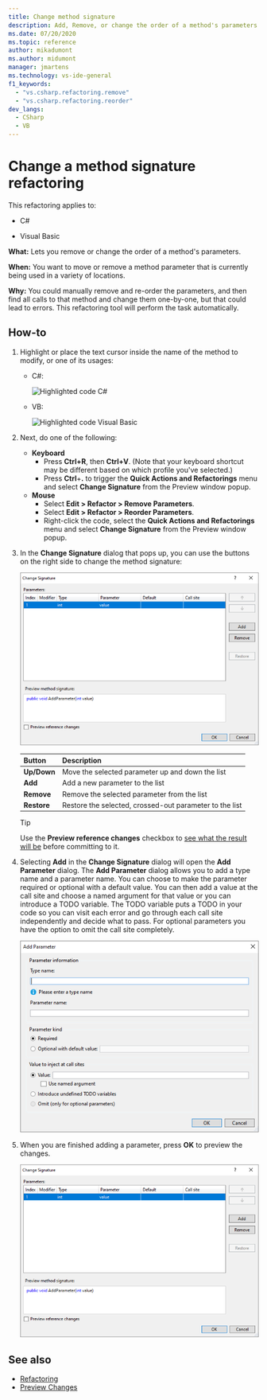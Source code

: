 ```yaml
---
title: Change method signature
description: Add, Remove, or change the order of a method's parameters. Right-click the method, select Quick Actions and Refactorings, and select Change Signature.
ms.date: 07/20/2020
ms.topic: reference
author: mikadumont
ms.author: midumont
manager: jmartens
ms.technology: vs-ide-general
f1_keywords:
  - "vs.csharp.refactoring.remove"
  - "vs.csharp.refactoring.reorder"
dev_langs:
  - CSharp
  - VB
---
```

# Change a method signature refactoring


This refactoring applies to:

- C#

- Visual Basic

**What:** Lets you remove or change the order of a method's parameters.

**When:** You want to move or remove a method parameter that is currently being used in a variety of locations.

**Why:** You could manually remove and re-order the parameters, and then find all calls to that method and change them one-by-one, but that could lead to errors.  This refactoring tool will perform the task automatically.

## How-to

1. Highlight or place the text cursor inside the name of the method to modify, or one of its usages:

   - C#:

       ![Highlighted code C#](media/changesignature-highlight-cs.png)

   - VB:

       ![Highlighted code Visual Basic](media/changesignature-highlight-vb.png)

2. Next, do one of the following:

   - **Keyboard**
      - Press **Ctrl+R**, then **Ctrl+V**.  (Note that your keyboard shortcut may be different based on which profile you've selected.)
      - Press **Ctrl**+**.** to trigger the **Quick Actions and Refactorings** menu and select **Change Signature** from the Preview window popup.
   - **Mouse**
      - Select **Edit > Refactor > Remove Parameters**.
      - Select **Edit > Refactor > Reorder Parameters**.
      - Right-click the code, select the **Quick Actions and Refactorings** menu and select **Change Signature** from the Preview window popup.

3. In the **Change Signature** dialog that pops up, you can use the buttons on the right side to change the method signature:

   ![Change Signature dialog](media/change-signature.png)

   | Button | Description
   | ------ | ---
   | **Up/Down** | Move the selected parameter up and down the list
   | **Add** | Add a new parameter to the list
   | **Remove** | Remove the selected parameter from the list
   | **Restore** | Restore the selected, crossed-out parameter to the list

   > [!TIP]
   > Use the **Preview reference changes** checkbox to [see what the result will be](../../ide/preview-changes.md) before committing to it.

4. Selecting **Add** in the **Change Signature** dialog will open the **Add Parameter** dialog. The **Add Parameter** dialog allows you to add a type name and a parameter name. You can choose to make the parameter required or optional with a default value. You can then add a value at the call site and choose a named argument for that value or you can introduce a TODO variable. The TODO variable puts a TODO in your code so you can visit each error and go through each call site independently and decide what to pass. For optional parameters you have the option to omit the call site completely.

    ![Add Parameter dialog - C#](media/add-parameter-dialog.png)

5. When you are finished adding a parameter, press **OK** to preview the changes.

    ![Change Signature dialog](media/change-signature.png)

## See also

- [Refactoring](../refactoring-in-visual-studio.md)
- [Preview Changes](../../ide/preview-changes.md)